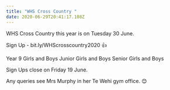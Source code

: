 ```yaml
---
title: "WHS Cross Country "
date: 2020-06-29T20:41:17.108Z
---
```

WHS Cross Country this year is on Tuesday 30 June.

Sign Up - bit.ly/WHScrosscountry2020 👍

Year 9 Girls and Boys
Junior Girls and Boys
Senior Girls and Boys

Sign Ups close on Friday 19 June.

Any queries see Mrs Murphy in her Te Wehi gym office. 😊